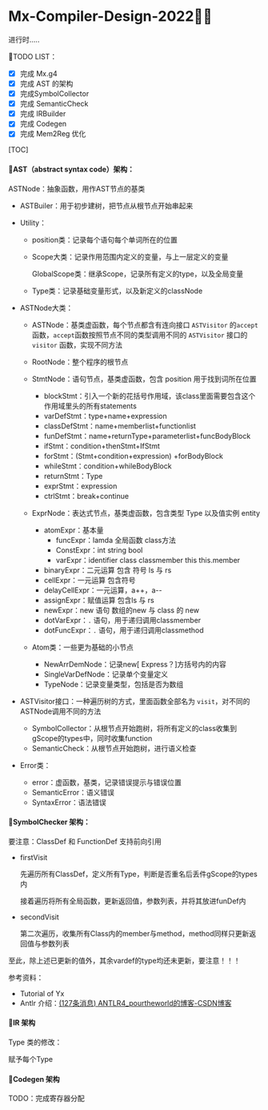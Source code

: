 # Mx-Compiler-Design-2022😶‍🌫️

进行时.....

🌱TODO LIST：

- [x] 完成 Mx.g4 
- [x] 完成 AST 的架构
- [x] 完成SymbolCollector
- [x] 完成 SemanticCheck
- [x] 完成 IRBuilder
- [x] 完成 Codegen
- [x] 完成 Mem2Reg 优化

[TOC]

#### 🌻**AST（abstract syntax code）架构：**

ASTNode：抽象函数，用作AST节点的基类

- ASTBuiler：用于初步建树，把节点从根节点开始串起来

- Utility：

  - position类：记录每个语句每个单词所在的位置

  - Scope大类：记录作用范围内定义的变量，与上一层定义的变量

    GlobalScope类：继承Scope，记录所有定义的type，以及全局变量

  - Type类：记录基础变量形式，以及新定义的classNode

- ASTNode大类：

  - ASTNode：基类虚函数，每个节点都含有连向接口 `ASTVisitor` 的`accept`函数，`accept`函数按照节点不同的类型调用不同的 `ASTVisitor` 接口的 `visitor` 函数，实现不同方法
  - RootNode：整个程序的根节点
  - StmtNode：语句节点，基类虚函数，包含 position 用于找到词所在位置

    - blockStmt：引入一个新的花括号作用域，该class里面需要包含这个作用域里头的所有statements
    - varDefStmt：type+name+expression
    - classDefStmt：name+memberlist+functionlist
    - funDefStmt：name+returnType+parameterlist+funcBodyBlock
    - ifStmt：condition+thenStmt+IfStmt
    - forStmt：(Stmt+condition+expression) +forBodyBlock
    - whileStmt：condition+whileBodyBlock
    - returnStmt：Type
    - exprStmt：expression
    - ctrlStmt：break+continue
  - ExprNode：表达式节点，基类虚函数，包含类型 Type 以及值实例 entity

    - atomExpr：基本量
      - funcExpr：lamda 全局函数 class方法
      - ConstExpr：int string bool
      - varExpr：identifier class classmember this this.member
    - binaryExpr：二元运算 包含 符号 ls 与 rs
    - cellExpr：一元运算 包含符号
    - delayCellExpr：一元运算，a++，a--
    - assignExpr：赋值运算 包含ls 与 rs
    - newExpr：new 语句 数组的new 与 class 的 new
    - dotVarExpr：`.` 语句，用于递归调用classmember
    - dotFuncExpr：`.` 语句，用于递归调用classmethod
  - Atom类：一些更为基础的小节点
    - NewArrDemNode：记录new[ Express？]方括号内的内容
    - SingleVarDefNode：记录单个变量定义
    - TypeNode：记录变量类型，包括是否为数组

- ASTVisitor接口：一种遍历树的方式，里面函数全部名为 `visit`，对不同的ASTNode调用不同的方法

  - SymbolCollector：从根节点开始跑树，将所有定义的class收集到gScope的types中，同时收集function 
  - SemanticCheck：从根节点开始跑树，进行语义检查

- Error类：
  - error：虚函数，基类，记录错误提示与错误位置
  - SemanticError：语义错误
  - SyntaxError：语法错误



#### 🌻**SymbolChecker 架构：**

要注意：ClassDef 和 FunctionDef 支持前向引用

- firstVisit

  先遍历所有ClassDef，定义所有Type，判断是否重名后丢件gScope的types内

  接着遍历将所有全局函数，更新返回值，参数列表，并将其放进funDef内

- secondVisit

  第二次遍历，收集所有Class内的member与method，method同样只更新返回值与参数列表

至此，除上述已更新的值外，其余vardef的type均还未更新，要注意！！！

参考资料：

- Tutorial of Yx
- Antlr 介绍：[(127条消息) ANTLR4_pourtheworld的博客-CSDN博客](https://blog.csdn.net/pourtheworld/category_10336918.html)

#### **🌻IR 架构**

Type 类的修改：

赋予每个Type

#### 🌻Codegen 架构

TODO：完成寄存器分配
